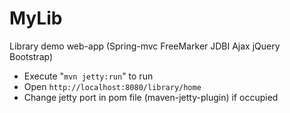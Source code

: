 # MyLib
Library demo web-app (Spring-mvc FreeMarker JDBI Ajax jQuery Bootstrap)

<ul>
<li>Execute "<code>mvn jetty:run</code>" to run</li>
<li>Open <code>http://localhost:8080/library/home</code></li>
<li>Change jetty port in pom file (maven-jetty-plugin) if occupied</li>
</ul>
